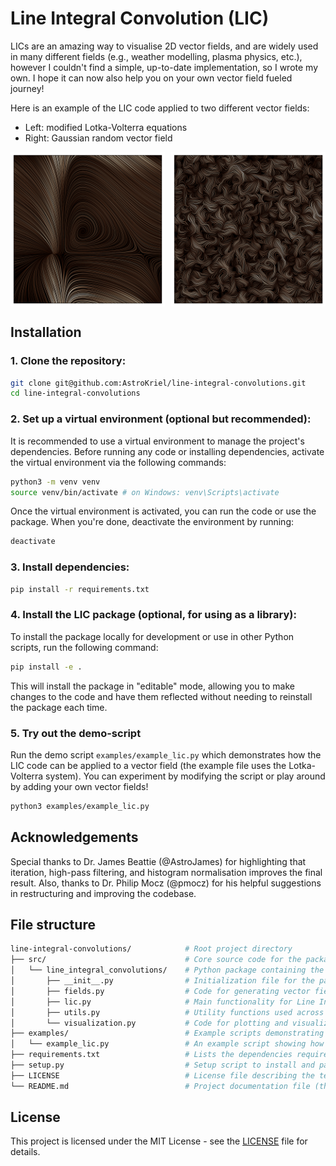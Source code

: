 # Line Integral Convolution (LIC)

LICs are an amazing way to visualise 2D vector fields, and are widely used in many different fields (e.g., weather modelling, plasma physics, etc.), however I couldn't find a simple, up-to-date implementation, so I wrote my own. I hope it can now also help you on your own vector field fueled journey!

Here is an example of the LIC code applied to two different vector fields:
- Left: modified Lotka-Volterra equations
- Right: Gaussian random vector field

<div style="display: flex; justify-content: space-between;">
  <img src="./examples/example_lic_1.png" width="49%" />
  <img src="./examples/example_lic_2.png" width="49%" />
</div>


## Installation

### 1. Clone the repository:

```bash
git clone git@github.com:AstroKriel/line-integral-convolutions.git
cd line-integral-convolutions
```

### 2. Set up a virtual environment (optional but recommended):

It is recommended to use a virtual environment to manage the project's dependencies. Before running any code or installing dependencies, activate the virtual environment via the following commands:

```bash
python3 -m venv venv
source venv/bin/activate # on Windows: venv\Scripts\activate
```

Once the virtual environment is activated, you can run the code or use the package. When you're done, deactivate the environment by running:

```bash
deactivate
```

### 3. Install dependencies:

```bash
pip install -r requirements.txt
```

### 4. Install the LIC package (optional, for using as a library):

To install the package locally for development or use in other Python scripts, run the following command:

```bash
pip install -e .
```

This will install the package in "editable" mode, allowing you to make changes to the code and have them reflected without needing to reinstall the package each time.

### 5. Try out the demo-script

Run the demo script `examples/example_lic.py` which demonstrates how the LIC code can be applied to a vector field (the example file uses the Lotka-Volterra system). You can experiment by modifying the script or play around by adding your own vector fields!

```bash
python3 examples/example_lic.py
```

## Acknowledgements

Special thanks to Dr. James Beattie (@AstroJames) for highlighting that iteration, high-pass filtering, and histogram normalisation improves the final result. Also, thanks to Dr. Philip Mocz (@pmocz) for his helpful suggestions in restructuring and improving the codebase.

## File structure

```bash
line-integral-convolutions/            # Root project directory
├── src/                               # Core source code for the package
│   └── line_integral_convolutions/    # Python package containing the main functionality
│       ├── __init__.py                # Initialization file for the package
│       ├── fields.py                  # Code for generating vector fields
│       ├── lic.py                     # Main functionality for Line Integral Convolution (LIC)
│       ├── utils.py                   # Utility functions used across the project
│       └── visualization.py           # Code for plotting and visualizing LIC results
├── examples/                          # Example scripts demonstrating how to use the package
│   └── example_lic.py                 # An example script showing how to run LIC computations
├── requirements.txt                   # Lists the dependencies required to run the project
├── setup.py                           # Setup script to install and package the project
├── LICENSE                            # License file describing the terms of use for the project
└── README.md                          # Project documentation file (this file)
```

## License

This project is licensed under the MIT License - see the [LICENSE](./LICENSE) file for details.
